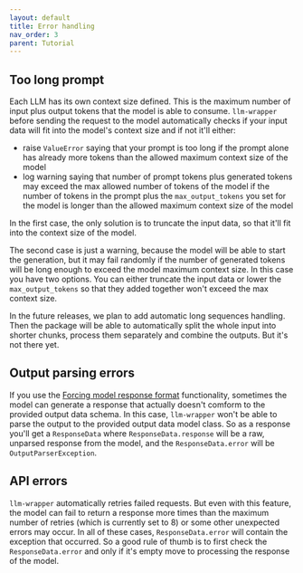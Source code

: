 ```yaml
---
layout: default
title: Error handling
nav_order: 3
parent: Tutorial
---
```



## Too long prompt
Each LLM has its own context size defined. This is the maximum number of input plus output tokens that the model is able
to consume. `llm-wrapper` before sending the request to the model automatically checks if your input data will fit into
the model's context size and if not it'll either:
- raise `ValueError` saying that your prompt is too long if the prompt alone has already more tokens than the allowed
  maximum context size of the model
- log warning saying that number of prompt tokens plus generated tokens may exceed the max allowed number of tokens of 
  the model if the number of tokens in the prompt plus the `max_output_tokens` you set for the model is longer than the 
  allowed maximum context size of the model

In the first case, the only solution is to truncate the input data, so that it'll fit into the context size of the
model.

The second case is just a warning, because the model will be able to start the generation, but it may fail randomly
if the number of generated tokens will be long enough to exceed the model maximum context size. In this case you have
two options. You can either truncate the input data or lower the `max_output_tokens` so that they added together won't 
exceed the max context size.

In the future releases, we plan to add automatic long sequences handling. Then the package will be able to automatically
split the whole input into shorter chunks, process them separately and combine the outputs. But it's not there yet.


## Output parsing errors
If you use the [Forcing model response format](forcing_response_format.md) functionality, sometimes the model can 
generate a response that actually doesn't comform to the provided output data schema. In this case, `llm-wrapper` won't
be able to parse the output to the provided output data model class. So as a response you'll get a `ResponseData` where
`ResponseData.response` will be a raw, unparsed response from the model, and the `ResponseData.error` will be
`OutputParserException`.


## API errors
`llm-wrapper` automatically retries failed requests. But even with this feature, the model can fail to return a response
more times than the maximum number of retries (which is currently set to 8) or some other unexpected errors may occur.
In all of these cases, `ResponseData.error` will contain the exception that occurred. So a good rule of thumb is to 
first check the `ResponseData.error` and only if it's empty move to processing the response of the model.